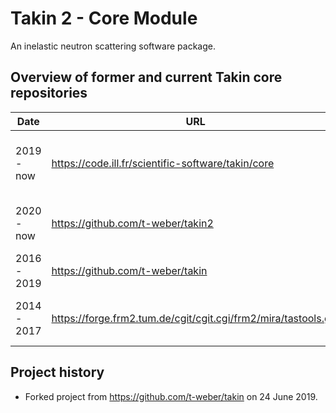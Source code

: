 # Takin 2 - Core Module

An inelastic neutron scattering software package.


## Overview of former and current Takin core repositories

|Date        |URL                                                             |Description                                     |
|------------|----------------------------------------------------------------|------------------------------------------------|
|2019 - now  |https://code.ill.fr/scientific-software/takin/core              |Main development repository for Takin 2 core.   |
|2020 - now  |https://github.com/t-weber/takin2                               |United release repository for Takin 2.          |
|2016 - 2019 |https://github.com/t-weber/takin                                |Old private repository for Takin 1.             |
|2014 - 2017 |https://forge.frm2.tum.de/cgit/cgit.cgi/frm2/mira/tastools.git/ |Former main development repository for Takin 1. |


## Project history

  - Forked project from https://github.com/t-weber/takin on 24 June 2019.

